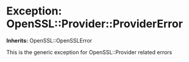 # Exception: OpenSSL::Provider::ProviderError
**Inherits:** OpenSSL::OpenSSLError
    

This is the generic exception for OpenSSL::Provider related errors



